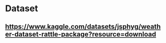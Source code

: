 # Dataset

## https://www.kaggle.com/datasets/jsphyg/weather-dataset-rattle-package?resource=download
